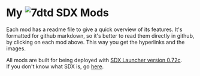 <!--Read this in github to have all the visuals and formatting: https://github.com/manux32/7dtdSdxMods-->
# My ![7dtd](https://manux32.github.io/7dtd_miscImages/7dtd_logo_compact.png) SDX Mods

Each mod has a readme file to give a quick overview of its features. It's formatted for github markdown, so it's better to read them directly in github, by clicking on each mod above. This way you get the hyperlinks and the images.  


All mods are built for being deployed with [SDX Launcher version 0.72c](https://github.com/SphereII/SDXWorkshop/blob/master/SDX0.7.2c.zip).  
If you don't know what SDX is, go [here](https://7daystodie.com/forums/showthread.php?72888-7D2D-SDX-Tutorials-and-Modding-Kit).
